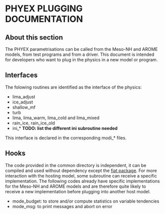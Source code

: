 # PHYEX PLUGGING DOCUMENTATION

## About this section

The PHYEX parametrisations can be called from the Meso-NH and AROME models, from
test programs and from a driver.
This document is intended for developers who want to plug in the physics in a new model or program.

## Interfaces

The folowing routines are identified as the interface of the physics:

  - lima\_adjust
  - ice\_adjust
  - shallow\_mf
  - turb
  - lima, lima\_warm, lima\_cold and lima\_mixed
  - rain\_ice, rain\_ice\_old
  - ini\_\* **TODO: list the different ini subroutine needed**

This interface is declared in the corresponding modi\_\* files.

## Hooks

The code provided in the common directory is independent, it can be compiled and used without
dependency except the [fiat package](https://github.com/ecmwf-ifs/fiat).
For more interaction with the hosting model, some subroutine can receive a specific implementation.
The following codes already have specific implementations for the Meso-NH and AROME models and are therefore
quite likely to receive a new implementation before plugging into another host model.

  - mode\_budget: to store and/or compute statistics on variable tendencies
  - mode\_msg: to print messages and abort on error


